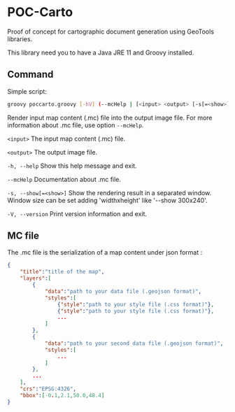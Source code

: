 # POC-Carto
Proof of concept for cartographic document generation using GeoTools libraries.

This library need you to have a Java JRE 11 and Groovy installed.

## Command
Simple script: 
```bash 
groovy poccarto.groovy [-hV] (--mcHelp | [<input> <output> [-s[=<show>]]])

```

Render input map content (.mc) file into the output image file.
For more information about .mc file, use option `--mcHelp`.

`<input>`     The input map content (.mc) file.

`<output>`    The output image file.

`-h, --help`      Show this help message and exit.

`--mcHelp`    Documentation about .mc file.

`-s, --show[=<show>]`   Show the rendering result in a separated window. Window size can be set adding 'widthxheight' like '--show 300x240'.


`-V, --version`   Print version information and exit.

## MC file

The .mc file is the serialization of a map content under json format :

```json
{
    "title":"title of the map",
    "layers":[
        {
            "data":"path to your data file (.geojson format)", 
            "styles":[
                {"style":"path to your style file (.css format)"}, 
                {"style":"path to your style file (.css format)"},
                ...
            ]
        },
        {
            "data":"path to your second data file (.geojson format)", 
            "styles":[
                ...
            ]
        },
        ...
    ],
    "crs":"EPSG:4326",
    "bbox":[-0.1,2.1,50.0,48.4]
}
```